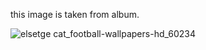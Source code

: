 this image is taken from album.

![elsetge cat_football-wallpapers-hd_60234](https://user-images.githubusercontent.com/65847751/158823194-644456cd-0b08-457a-9fa4-1025f7a6ac52.jpg)

